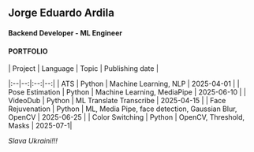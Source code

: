 ## Jorge Eduardo Ardila
#### Backend Developer - ML Engineer
#### PORTFOLIO


| Project | Language | Topic | Publishing date |

|:--|--:|:--:|--:|
| ATS | Python | Machine Learning, NLP | 2025-04-01 |
| Pose Estimation | Python | Machine Learning, MediaPipe | 2025-06-10 |
| VideoDub | Python | ML Translate Transcribe | 2025-04-15 |
| Face Rejuvenation | Python | ML, Media Pipe, face detection, Gaussian Blur, OpenCV | 2025-06-25 |
| Color Switching | Python | OpenCV, Threshold, Masks | 2025-07-1|



_*Slava Ukraini!!!*_
